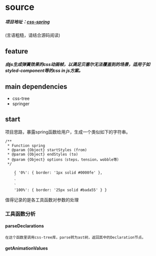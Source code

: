 # source
##### 项目地址：[css-spring](https://github.com/codepunkt/css-spring)
(言语粗糙，请结合源码阅读)

## feature
##### 由js生成**弹簧**效果的css动画帧，以满足贝塞尔无法覆盖到的场景，适用于如styled-component等的css in js方案。

## main dependencies
- css-tree
- springer

## start
项目思路，暴露spring函数给用户，生成一个类似如下的字符串。
```
/**
 * Function spring
 * @param {Object} startStyles (from)
 * @param {Object} endStyles (to)
 * @param {Object} options（steps，tension，wobble等）
 */
```
```
    { '0%': { border: '1px solid #0000fe' },
    `
    `
    `
    '100%': { border: '25px solid #bada55' } }
```
值得记录的是各工具函数对参数的处理

### 工具函数分析

#### parseDeclarations
    在这个函数里调用css-tree库，parse转为ast树，返回其中的Declaration节点。

#### getAnimationValues

